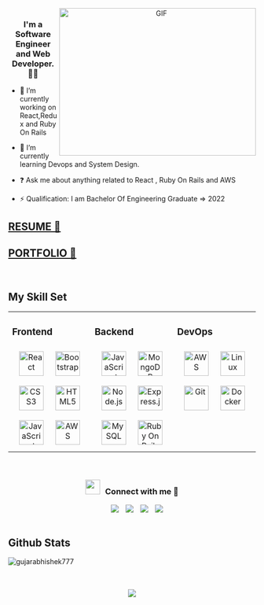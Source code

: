 <a target="_blank" align="center">
    <img align="right" top="500" height="300" width="400" alt="GIF" src="https://media.giphy.com/media/SWoSkN6DxTszqIKEqv/giphy.gif">
  </a>
  
  ### <div align="center">I'm a Software Engineer and Web Developer. 👨‍💻</div>  
    
  
  - 🔭 I’m currently working on React,Redux and Ruby On Rails
    
  
  - 🌱 I’m currently learning Devops and System Design.
    
  
  - ❓ Ask me about anything related to React , Ruby On Rails and AWS   
    
  
  - ⚡ Qualification: I am Bachelor Of Engineering Graduate => 2022  
    
  ## [RESUME 🎯](/https://scalewithabhi.in/)
   
  ## [PORTFOLIO 🚀](/https://scalewithabhi.in/)
  <br/>
  
  
  ## My Skill Set  
  <table><tr><td valign="top" width="33%">
  
  ### Frontend  
  <div align="center">  
  <a href="https://reactjs.org/" target="_blank"><img style="margin: 10px" src="https://profilinator.rishav.dev/skills-assets/react-original-wordmark.svg" alt="React" height="50" /></a>  
  <a href="https://getbootstrap.com/docs/3.4/javascript/" target="_blank"><img style="margin: 10px" src="https://profilinator.rishav.dev/skills-assets/bootstrap-plain.svg" alt="Bootstrap" height="50" /></a>  
  <a href="https://www.w3schools.com/css/" target="_blank"><img style="margin: 10px" src="https://profilinator.rishav.dev/skills-assets/css3-original-wordmark.svg" alt="CSS3" height="50" /></a>  
  <a href="https://en.wikipedia.org/wiki/HTML5" target="_blank"><img style="margin: 10px" src="https://profilinator.rishav.dev/skills-assets/html5-original-wordmark.svg" alt="HTML5" height="50" /></a>  
  <a href="https://www.javascript.com/" target="_blank"><img style="margin: 10px" src="https://profilinator.rishav.dev/skills-assets/javascript-original.svg" alt="JavaScript" height="50" /></a>  
  <a href="https://aws.amazon.com/" target="_blank"><img style="margin: 10px" src="https://profilinator.rishav.dev/skills-assets/amazonwebservices-original-wordmark.svg" alt="AWS" height="50" /></a>  
  </div>
  
  </td><td valign="top" width="33%">
  
  
  
  ### Backend  
  <div align="center">  
  <a href="https://www.javascript.com/" target="_blank"><img style="margin: 10px" src="https://profilinator.rishav.dev/skills-assets/javascript-original.svg" alt="JavaScript" height="50" /></a>  
  <a href="https://www.mongodb.com/" target="_blank"><img style="margin: 10px" src="https://profilinator.rishav.dev/skills-assets/mongodb-original-wordmark.svg" alt="MongoDB" height="50" /></a>  
  <a href="https://nodejs.org/" target="_blank"><img style="margin: 10px" src="https://profilinator.rishav.dev/skills-assets/nodejs-original-wordmark.svg" alt="Node.js" height="50" /></a>  
  <a href="https://expressjs.com/" target="_blank"><img style="margin: 10px" src="https://profilinator.rishav.dev/skills-assets/express-original-wordmark.svg" alt="Express.js" height="50" /></a>  
  <a href="https://www.mysql.com/" target="_blank"><img style="margin: 10px" src="https://profilinator.rishav.dev/skills-assets/mysql-original-wordmark.svg" alt="MySQL" height="50" /></a>  
  <a href="https://rubyonrails.org/" target="_blank"><img style="margin: 10px" src="https://upload.wikimedia.org/wikipedia/commons/thumb/8/8c/Ruby_on_Rails_logos.svg/770px-Ruby_on_Rails_logos.svg.png" alt="Ruby On Rails" height="50" /></a> 
 
  </div>
  
  </td><td valign="top" width="33%">
  
  
  
  ### DevOps  
  <div align="center">  
  <a href="https://aws.amazon.com/" target="_blank"><img style="margin: 10px" src="https://profilinator.rishav.dev/skills-assets/amazonwebservices-original-wordmark.svg" alt="AWS" height="50" /></a>  
  <a href="https://www.linux.org/" target="_blank"><img style="margin: 10px" src="https://profilinator.rishav.dev/skills-assets/linux-original.svg" alt="Linux" height="50" /></a>  
  <a href="https://github.com/" target="_blank"><img style="margin: 10px" src="https://profilinator.rishav.dev/skills-assets/git-scm-icon.svg" alt="Git" height="50" /></a>  
  <a href="https://www.docker.com/" target="_blank">
  <img style="margin: 10px" src="https://profilinator.rishav.dev/skills-assets/docker-original-wordmark.svg" alt="Docker" height="50" />
</a>

  </div>
  
  </td></tr></table>  
  
  <br/>  
  
  
  <h3 align="center" > <img src="https://media.giphy.com/media/iY8CRBdQXODJSCERIr/giphy.gif" width="30" height="30" style="margin-right: 10px;">Connect with me 🤝 </h3>
  
  <p align="center">
  
   <div align="center"  class="icons-social" style="margin-left: 10px;">
          <a style="margin-left: 10px;"  target="_blank" href="https://linkedin.com/in/abhishek-gujar-89a225192/">
              <img src="https://img.icons8.com/doodle/40/000000/linkedin--v2.png"></a>
          <a style="margin-left: 10px;" target="_blank" href="https://github.com/GujarAbhishek777">
          <img src="https://img.icons8.com/doodle/40/000000/github--v1.png"></a>
          <a style="margin-left: 10px;" target="_blank" href="https://instagram.com/gujarabhishek777">
              <img src="https://img.icons8.com/doodle/40/000000/instagram-new--v2.png"></a>
          <a style="margin-left: 10px;" target="_blank" href="https://twitter.com/@gujarabhishek21">
              <img src="https://img.icons8.com/doodle/1x/twitter-squared--v2.png" ></a>
        </div>
  
    
  
  <br/>  
  
  
  ## Github Stats  
  
  
  <p><img align="center" src="https://github-readme-streak-stats.herokuapp.com/?user=gujarabhishek777&" alt="gujarabhishek777" /></p>
  
  <br/>  
  
  
    
  
  <br/>  
  
  <div align="center">
  <img src="https://komarev.com/ghpvc/?username=gujarabhishek777&label=Profile%20views&color=0e75b6&style=flat" align="center" />
  </div>  
    
  
  <br/>  
  
    
  
  <br/>  
  
  
  <br />
